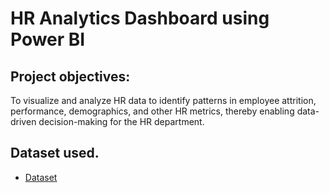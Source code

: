 # HR Analytics Dashboard using Power BI
## Project objectives:
To visualize and analyze HR data to identify patterns in employee attrition, performance, demographics, and other HR metrics, thereby enabling data-driven decision-making for the HR department.
## Dataset used.
- <a href="https://github.com/Bharati-M/HR-Dashboard/blob/main/hr-data.xlsx">Dataset</a>


